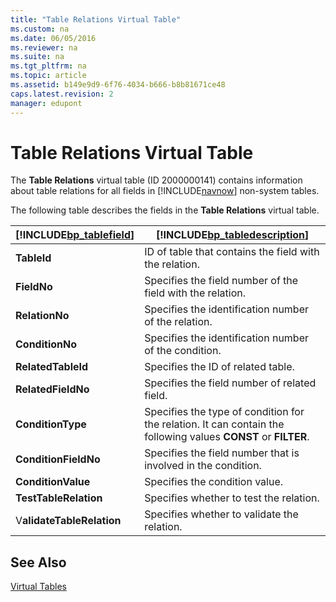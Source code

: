 ```yaml
---
title: "Table Relations Virtual Table"
ms.custom: na
ms.date: 06/05/2016
ms.reviewer: na
ms.suite: na
ms.tgt_pltfrm: na
ms.topic: article
ms.assetid: b149e9d9-6f76-4034-b666-b8b81671ce48
caps.latest.revision: 2
manager: edupont
---
```

# Table Relations Virtual Table
The **Table Relations** virtual table \(ID 2000000141\) contains information about table relations for all fields in [!INCLUDE[navnow](../dynamics-nav/includes/navnow_md.md)] non\-system tables.  
  
 The following table describes the fields in the **Table Relations** virtual table.  
  
|[!INCLUDE[bp_tablefield](../dynamics-nav/includes/bp_tablefield_md.md)]|[!INCLUDE[bp_tabledescription](../dynamics-nav/includes/bp_tabledescription_md.md)]|  
|---------------------------------|---------------------------------------|  
|**TableId**|ID of table that contains the field with the relation.|  
|**FieldNo**|Specifies the field number of the field with the relation.|  
|**RelationNo**|Specifies the identification number of the relation.|  
|**ConditionNo**|Specifies the identification number of the condition.|  
|**RelatedTableId**|Specifies the ID of related table.|  
|**RelatedFieldNo**|Specifies the field number of related field.|  
|**ConditionType**|Specifies the type of condition for the relation. It can contain the following values **CONST** or **FILTER**.|  
|**ConditionFieldNo**|Specifies the field number that is involved in the condition.|  
|**ConditionValue**|Specifies the condition value.|  
|**TestTableRelation**|Specifies whether to test the relation.|  
|V**alidateTableRelation**|Specifies whether to validate the relation.|  
  
## See Also  
 [Virtual Tables](../dynamics-nav/Virtual-Tables.md)